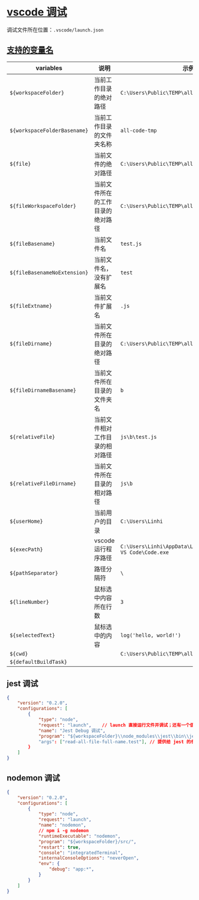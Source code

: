 # [vscode 调试](https://code.visualstudio.com/docs/editor/debugging#_launch-configurations)

调试文件所在位置：`.vscode/launch.json`

## [支持的变量名](https://code.visualstudio.com/docs/editor/variables-reference)

variables                    | 说明                             | 示例值
-----------------------------|----------------------------------|-------------------------------------------------------------------
`${workspaceFolder}`         | 当前工作目录的绝对路径           | `C:\Users\Public\TEMP\all-code-tmp`
`${workspaceFolderBasename}` | 当前工作目录的文件夹名称         | `all-code-tmp`
`${file}`                    | 当前文件的绝对路径               | `C:\Users\Public\TEMP\all-code-tmp\js\b\test.js`
`${fileWorkspaceFolder}`     | 当前文件所在的工作目录的绝对路径 | `C:\Users\Public\TEMP\all-code-tmp`
`${fileBasename}`            | 当前文件名                       | `test.js`
`${fileBasenameNoExtension}` | 当前文件名，没有扩展名            | `test`
`${fileExtname}`             | 当前文件扩展名                   | `.js`
`${fileDirname}`             | 当前文件所在目录的绝对路径       | `C:\Users\Public\TEMP\all-code-tmp\js\b`
`${fileDirnameBasename}`     | 当前文件所在目录的文件夹名       | `b`
`${relativeFile}`            | 当前文件相对工作目录的相对路径   | `js\b\test.js`
`${relativeFileDirname}`     | 当前文件所在目录的相对路径       | `js\b`
`${userHome}`                | 当前用户的目录                   | `C:\Users\Linhi`
`${execPath}`                | vscode 运行程序路径              | `C:\Users\Linhi\AppData\Local\Programs\Microsoft VS Code\Code.exe`
`${pathSeparator}`           | 路径分隔符                       | `\`
`${lineNumber}`              | 鼠标选中内容所在行数             | `3`
`${selectedText}`            | 鼠标选中的内容                   | `log('hello, world!')`
`${cwd}`                     |                                  | `C:\Users\Public\TEMP\all-code-tmp`
`${defaultBuildTask}`        |                                  |

## jest 调试

```json
{
    "version": "0.2.0",
    "configurations": [
        {
            "type": "node",
            "request": "launch",    // launch 直接运行文件并调试；还有一个值是 attach，表示调试一个正在运行的程序（比如网页）。
            "name": "Jest Debug 调试",
            "program": "${workspaceFolder}\\node_modules\\jest\\bin\\jest", // 不能是 ${workspaceFolder}\\node_modules\\.bin\\jest
            "args": ["read-all-file-full-name.test"], // 提供给 jest 的参数
        }
    ]
}
```

## nodemon 调试

```json
{
    "version": "0.2.0",
    "configurations": [
        {
            "type": "node",
            "request": "launch",
            "name": "nodemon",
            // npm i -g nodemon
            "runtimeExecutable": "nodemon",
            "program": "${workspaceFolder}/src/",
            "restart": true,
            "console": "integratedTerminal",
            "internalConsoleOptions": "neverOpen",
            "env": {
                "debug": "app:*",
            }
        }
    ]
}

```
